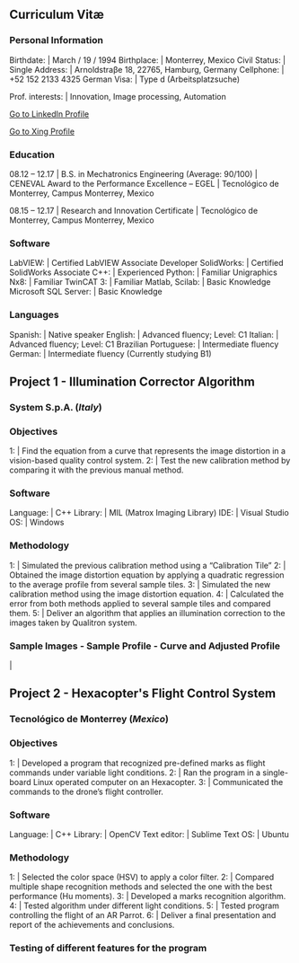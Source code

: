 ## Curriculum Vitæ

### Personal Information

Birthdate: | March / 19 / 1994
Birthplace: | Monterrey, Mexico
Civil Status: | Single
Address: | Arnoldstraβe 18, 22765, Hamburg, Germany
Cellphone: | +52 152 2133 4325
German Visa: | Type d (Arbeitsplatzsuche)

Prof. interests: | Innovation, Image processing, Automation

[Go to LinkedIn Profile](https://www.linkedin.com/in/carlosefabila/)

[Go to Xing Profile](https://www.xing.com/profile/CarlosEduardo_FabilaGarcinava)

### Education

08.12 – 12.17 | B.S. in Mechatronics Engineering (Average: 90/100)
 |  CENEVAL Award to the Performance Excellence – EGEL
 |  Tecnológico de Monterrey, Campus Monterrey, Mexico

08.15 – 12.17 | Research and Innovation Certificate
 |  Tecnológico de Monterrey, Campus Monterrey, Mexico

### Software

LabVIEW: | Certified LabVIEW Associate Developer
SolidWorks: | Certified SolidWorks Associate
C++: | Experienced
Python: | Familiar
Unigraphics Nx8: | Familiar
TwinCAT 3: | Familiar
Matlab, Scilab: | Basic Knowledge
Microsoft SQL Server: | Basic Knowledge

### Languages

Spanish: | Native speaker
English: | Advanced fluency; Level: C1
Italian: | Advanced fluency; Level: C1
Brazilian Portuguese: | Intermediate fluency
German: | Intermediate fluency (Currently studying B1)

## Project 1 - Illumination Corrector Algorithm
### System S.p.A. (*Italy*)

### Objectives

1: | Find the equation from a curve that represents the image distortion in a vision-based quality control system.
2: | Test the new calibration method by comparing it with the previous manual method.

### Software

Language: | C++
Library: | MIL (Matrox Imaging Library)
IDE: | Visual Studio
OS: | Windows

### Methodology

1: | Simulated the previous calibration method using a “Calibration Tile”
2: | Obtained the image distortion equation by applying a quadratic regression to the average profile from several sample tiles.
3: | Simulated the new calibration method using the image distortion equation.
4: | Calculated the error from both methods applied to several sample tiles and compared them.
5: | Deliver an algorithm that applies an illumination correction to the images taken by Qualitron system.

### Sample Images - Sample Profile - Curve and Adjusted Profile

 | 

## Project 2 - Hexacopter's Flight Control System
### Tecnológico de Monterrey (*Mexico*)

### Objectives

1: | Developed a program that recognized pre-defined marks as flight commands under variable light conditions.
2: | Ran the program in a single-board Linux operated computer on an Hexacopter.
3: | Communicated the commands to the drone’s flight controller.

### Software

Language: | C++
Library: | OpenCV
Text editor: | Sublime Text
OS: | Ubuntu

### Methodology

1: | Selected the color space (HSV) to apply a color filter.
2: | Compared multiple shape recognition methods and selected the one with the best performance (Hu moments).
3: | Developed a marks recognition algorithm.
4: | Tested algorithm under different light conditions.
5: | Tested program controlling the flight of an AR Parrot.
6: | Deliver a final presentation and report of the achievements and conclusions.

### Testing of different features for the program



